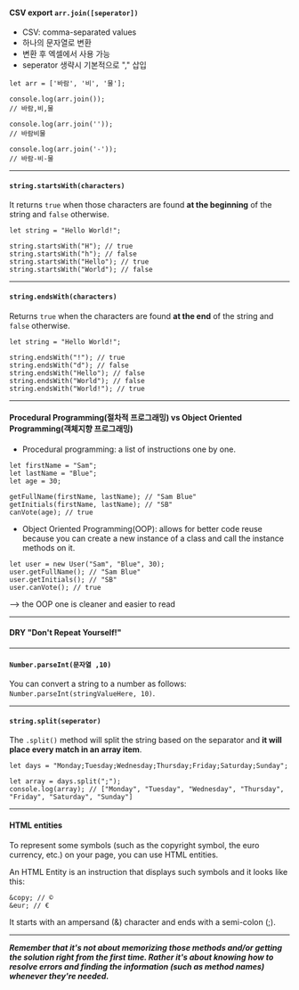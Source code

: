 #### CSV export ```arr.join([seperator])```
- CSV: comma-separated values
- 하나의 문자열로 변환
- 변환 후 엑셀에서 사용 가능
- seperator 생략시 기본적으로 "," 삽입
```
let arr = ['바람', '비', '물'];

console.log(arr.join());
// 바람,비,물

console.log(arr.join(''));
// 바람비물

console.log(arr.join('-'));
// 바람-비-물
```

---

#### ```string.startsWith(characters)```
It returns ```true``` when those characters are found **at the beginning** of the string and ```false``` otherwise.
```
let string = "Hello World!";

string.startsWith("H"); // true
string.startsWith("h"); // false
string.startsWith("Hello"); // true
string.startsWith("World"); // false
```
---
#### ```string.endsWith(characters)```
Returns ```true``` when the characters are found **at the end** of the string and ```false``` otherwise.
```
let string = "Hello World!";

string.endsWith("!"); // true
string.endsWith("d"); // false
string.endsWith("Hello"); // false
string.endsWith("World"); // false
string.endsWith("World!"); // true
```
---
#### Procedural Programming(절차적 프로그래밍) vs Object Oriented Programming(객체지향 프로그래밍)
- Procedural programming: a list of instructions one by one.
```
let firstName = "Sam";
let lastName = "Blue";
let age = 30;

getFullName(firstName, lastName); // "Sam Blue"
getInitials(firstName, lastName); // "SB"
canVote(age); // true
```

- Object Oriented Programming(OOP): allows for better code reuse because you can create a new instance of a class and call the instance methods on it.
```
let user = new User("Sam", "Blue", 30);
user.getFullName(); // "Sam Blue"
user.getInitials(); // "SB"
user.canVote(); // true
```
--> the OOP one is cleaner and easier to read

---
#### DRY "Don't Repeat Yourself!"

---
#### ```Number.parseInt(문자열 ,10)```
You can convert a string to a number as follows: ```Number.parseInt(stringValueHere, 10)```.

---
#### ```string.split(seperator)```
The ```.split()``` method will split the string based on the separator and **it will place every match in an array item**.
```
let days = "Monday;Tuesday;Wednesday;Thursday;Friday;Saturday;Sunday";

let array = days.split(";");
console.log(array); // ["Monday", "Tuesday", "Wednesday", "Thursday", "Friday", "Saturday", "Sunday"]
```

---
#### HTML entities
To represent some symbols (such as the copyright symbol, the euro currency, etc.) on your page, you can use HTML entities.    

An HTML Entity is an instruction that displays such symbols and it looks like this:
```
&copy; // ©
&eur; // €
```
It starts with an ampersand (&) character and ends with a semi-colon (;).     

---
***Remember that it's not about memorizing those methods and/or getting the solution right from the first time. Rather it's about knowing how to resolve errors and finding the information (such as method names) whenever they're needed.***
